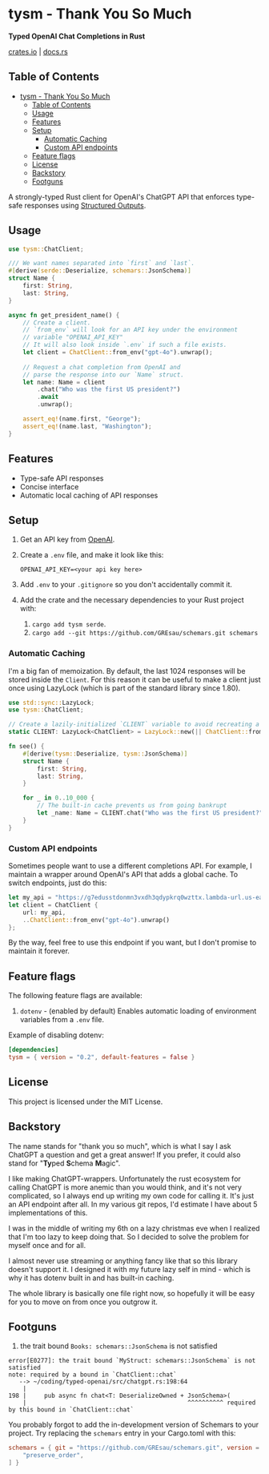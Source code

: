 # tysm - Thank You So Much

**Typed OpenAI Chat Completions in Rust**

[crates.io](https://crates.io/crates/tysm) | [docs.rs](https://docs.rs/tysm/latest/tysm/)

## Table of Contents
- [tysm - Thank You So Much](#tysm---thank-you-so-much)
  - [Table of Contents](#table-of-contents)
  - [Usage](#usage)
  - [Features](#features)
  - [Setup](#setup)
    - [Automatic Caching](#automatic-caching)
    - [Custom API endpoints](#custom-api-endpoints)
  - [Feature flags](#feature-flags)
  - [License](#license)
  - [Backstory](#backstory)
  - [Footguns](#footguns)

A strongly-typed Rust client for OpenAI's ChatGPT API that enforces type-safe responses using [Structured Outputs](https://platform.openai.com/docs/guides/structured-outputs).

## Usage

```rust
use tysm::ChatClient;

/// We want names separated into `first` and `last`.
#[derive(serde::Deserialize, schemars::JsonSchema)]
struct Name {
    first: String,
    last: String,
}

async fn get_president_name() {
    // Create a client.
    // `from_env` will look for an API key under the environment
    // variable "OPENAI_API_KEY"
    // It will also look inside `.env` if such a file exists.
    let client = ChatClient::from_env("gpt-4o").unwrap();
    
    // Request a chat completion from OpenAI and
    // parse the response into our `Name` struct.
    let name: Name = client
        .chat("Who was the first US president?")
        .await
        .unwrap();

    assert_eq!(name.first, "George");
    assert_eq!(name.last, "Washington");
}
```

## Features

- Type-safe API responses
- Concise interface
- Automatic local caching of API responses

## Setup

1. Get an API key from [OpenAI](https://platform.openai.com/api-keys).
2. Create a `.env` file, and make it look like this:

   ```
   OPENAI_API_KEY=<your api key here>
   ```
3. Add `.env` to your `.gitignore` so you don't accidentally commit it.
4. Add the crate and the necessary dependencies to your Rust project with:
    1. `cargo add tysm serde`. 
    2. `cargo add --git https://github.com/GREsau/schemars.git schemars`


### Automatic Caching

I'm a big fan of memoization. By default, the last 1024 responses will be stored inside the `Client`. For this reason it can be useful to make a client just once using LazyLock (which is part of the standard library since 1.80).

```rust
use std::sync::LazyLock;
use tysm::ChatClient;

// Create a lazily-initialized `CLIENT` variable to avoid recreating a `ChatClient` every time we want to hit the API.
static CLIENT: LazyLock<ChatClient> = LazyLock::new(|| ChatClient::from_env("gpt-4o").unwrap());

fn see() {
    #[derive(tysm::Deserialize, tysm::JsonSchema)]
    struct Name {
        first: String,
        last: String,
    }

    for _ in 0..10_000 {
        // The built-in cache prevents us from going bankrupt
        let _name: Name = CLIENT.chat("Who was the first US president?").await.unwrap();
    }
}
```

### Custom API endpoints

Sometimes people want to use a different completions API. For example, I maintain a wrapper around OpenAI's API that adds a global cache. To switch endpoints, just do this:

```rust
let my_api = "https://g7edusstdonmn3vxdh3qdypkrq0wzttx.lambda-url.us-east-1.on.aws/v1/chat/completions".to_string();
let client = ChatClient {
    url: my_api,
    ..ChatClient::from_env("gpt-4o").unwrap()
};
```

By the way, feel free to use this endpoint if you want, but I don't promise to maintain it forever.

## Feature flags

The following feature flags are available:

1. `dotenv` - (enabled by default) Enables automatic loading of environment variables from a `.env` file. 

Example of disabling dotenv:
```toml
[dependencies]
tysm = { version = "0.2", default-features = false }
```

## License

This project is licensed under the MIT License.

## Backstory

The name stands for "thank you so much", which is what I say I ask ChatGPT a question and get a great answer! If you prefer, it could also stand for "**Ty**ped **S**chema **M**agic".

I like making ChatGPT-wrappers. Unfortunately the rust ecosystem for calling ChatGPT is more anemic than you would think, and it's not very complicated, so I always end up writing my own code for calling it. It's just an API endpoint after all. In my various git repos, I'd estimate I have about 5 implementations of this.

I was in the middle of writing my 6th on a lazy christmas eve when I realized that I'm too lazy to keep doing that. So I decided to solve the problem for myself once and for all.

I almost never use streaming or anything fancy like that so this library doesn't support it. I designed it with my future lazy self in mind - which is why it has dotenv built in and has built-in caching.

The whole library is basically one file right now, so hopefully it will be easy for you to move on from once you outgrow it.

## Footguns

1. the trait bound `Books: schemars::JsonSchema` is not satisfied

```
error[E0277]: the trait bound `MyStruct: schemars::JsonSchema` is not satisfied
note: required by a bound in `ChatClient::chat`
   --> ~/coding/typed-openai/src/chatgpt.rs:198:64
    |
198 |     pub async fn chat<T: DeserializeOwned + JsonSchema>(
    |                                             ^^^^^^^^^^ required by this bound in `ChatClient::chat`
```

You probably forgot to add the in-development version of Schemars to your project. Try replacing the `schemars` entry in your Cargo.toml with this:

```toml
schemars = { git = "https://github.com/GREsau/schemars.git", version = "1.0.0-alpha.17", features = [
    "preserve_order",
] }
```
